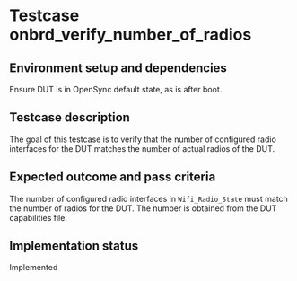 # Testcase onbrd_verify_number_of_radios

## Environment setup and dependencies

Ensure DUT is in OpenSync default state, as is after boot.

## Testcase description

The goal of this testcase is to verify that the number of configured radio interfaces for the DUT matches the number of
actual radios of the DUT.

## Expected outcome and pass criteria

The number of configured radio interfaces in `Wifi_Radio_State` must match the number of radios for the DUT. The number
is obtained from the DUT capabilities file.

## Implementation status

Implemented

